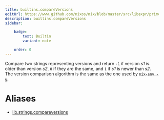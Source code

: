 ```yaml
---
title: builtins.compareVersions
editUrl: https://www.github.com/nixos/nix/blob/master/src/libexpr/primops.cc
description: builtins.compareVersions
sidebar:

    badge:
        text: Builtin
        variant: note

    order: 0
---
```


Compare two strings representing versions and return `-1` if
version *s1* is older than version *s2*, `0` if they are the same,
and `1` if *s1* is newer than *s2*. The version comparison
algorithm is the same as the one used by [`nix-env
-u`](../command-ref/nix-env.md#operation---upgrade).


# Aliases

- [lib.strings.compareversions](/nix-doc-comments/reference/lib/strings/lib-strings-compareversions)


